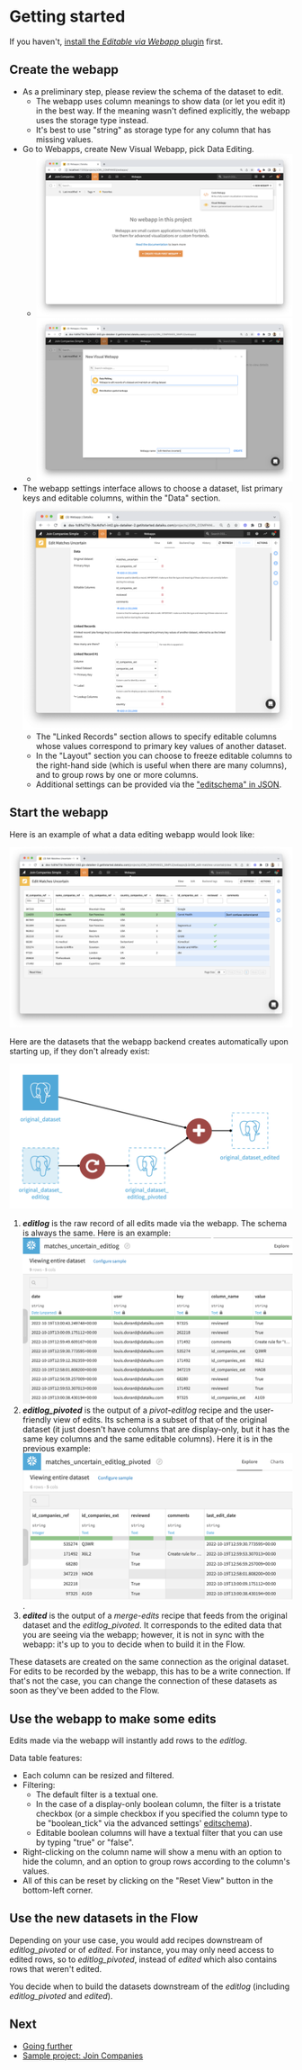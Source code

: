 # Getting started

If you haven't, [install the _Editable via Webapp_ plugin](install-plugin) first.

## Create the webapp

* As a preliminary step, please review the schema of the dataset to edit.
  * The webapp uses column meanings to show data (or let you edit it) in the best way. If the meaning wasn't defined explicitly, the webapp uses the storage type instead.
  * It's best to use "string" as storage type for any column that has missing values.
* Go to Webapps, create New Visual Webapp, pick Data Editing.
  * ![](new_visual_webapp.png)
  * ![](new_visual_webapp_2.png)
* The webapp settings interface allows to choose a dataset, list primary keys and editable columns, within the "Data" section. ![](data_editing_webapp_params_full.png)
  * The "Linked Records" section allows to specify editable columns whose values correspond to primary key values of another dataset.
  * In the "Layout" section you can choose to freeze editable columns to the right-hand side (which is useful when there are many columns), and to group rows by one or more columns.
  * Additional settings can be provided via the ["editschema" in JSON](editschema).

## Start the webapp

Here is an example of what a data editing webapp would look like:

![](webapp.png)

Here are the datasets that the webapp backend creates automatically upon starting up, if they don't already exist:

![](new_datasets.png)

 1. **_editlog_** is the raw record of all edits made via the webapp. The schema is always the same. Here is an example: ![](editlog.png)
 2. **_editlog\_pivoted_** is the output of a _pivot-editlog_ recipe and the user-friendly view of edits. Its schema is a subset of that of the original dataset (it just doesn't have columns that are display-only, but it has the same key columns and the same editable columns). Here it is in the previous example: ![](editlog_pivoted.png).
 3. **_edited_** is the output of a _merge-edits_ recipe that feeds from the original dataset and the _editlog\_pivoted_. It corresponds to the edited data that you are seeing via the webapp; however, it is not in sync with the webapp: it's up to you to decide when to build it in the Flow.

These datasets are created on the same connection as the original dataset. For edits to be recorded by the webapp, this has to be a write connection. If that's not the case, you can change the connection of these datasets as soon as they've been added to the Flow.

## Use the webapp to make some edits

Edits made via the webapp will instantly add rows to the _editlog_.

Data table features:

* Each column can be resized and filtered.
* Filtering:
  * The default filter is a textual one.
  * In the case of a display-only boolean column, the filter is a tristate checkbox (or a simple checkbox if you specified the column type to be "boolean_tick" via the advanced settings' [editschema](editschema)).
  * Editable boolean columns will have a textual filter that you can use by typing "true" or "false".
* Right-clicking on the column name will show a menu with an option to hide the column, and an option to group rows according to the column's values.
* All of this can be reset by clicking on the "Reset View" button in the bottom-left corner.

## Use the new datasets in the Flow

Depending on your use case, you would add recipes downstream of _editlog\_pivoted_ or of _edited_. For instance, you may only need access to edited rows, so to _editlog\_pivoted_, instead of _edited_ which also contains rows that weren't edited.

You decide when to build the datasets downstream of the _editlog_ (including _editlog\_pivoted_ and _edited_).

## Next

* [Going further](going-further)
* [Sample project: Join Companies](sample-project-join-companies)
